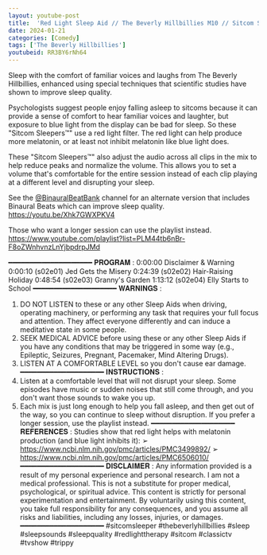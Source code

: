 ```yaml
---
layout: youtube-post
title:  'Red Light Sleep Aid // The Beverly Hillbillies M10 // Sitcom Sleeper™'
date: 2024-01-21
categories: [Comedy]
tags: ['The Beverly Hillbillies']
youtubeid: RR3BY6rNh64
---
```


<p class="premono" markdown="1">
Sleep with the comfort of familiar voices and laughs from The Beverly Hillbillies, enhanced using special techniques that scientific studies have shown to improve sleep quality.

Psychologists suggest people enjoy falling asleep to sitcoms because it can provide a sense of comfort to hear familiar voices and laughter, but exposure to blue light from the display can be bad for sleep. So these "Sitcom Sleepers™" use a red light filter. The red light can help produce more melatonin, or at least not inhibit melatonin like blue light does.

These "Sitcom Sleepers™" also adjust the audio across all clips in the mix to help reduce peaks and normalize the volume. This allows you to set a volume that's comfortable for the entire session instead of each clip playing at a different level and disrupting your sleep.

See the [@BinauralBeatBank](https://www.youtube.com/@BinauralBeatBank) channel for an alternate version that includes Binaural Beats which can improve sleep quality.
<https://youtu.be/Xhk7GWXPKV4>

Those who want a longer session can use the playlist instead.
<https://www.youtube.com/playlist?list=PLM44tb6nBr-F8oZWnhvnzLnYjbpdrpJMd>

━━━━━━━━━━━━━━━━━━━━
𝐏𝐑𝐎𝐆𝐑𝐀𝐌 :
0:00:00 Disclaimer & Warning
0:00:10 (s02e01) Jed Gets the Misery
0:24:39 (s02e02) Hair-Raising Holiday
0:48:54 (s02e03) Granny's Garden
1:13:12 (s02e04) Elly Starts to School
━━━━━━━━━━━━━━━━━━━━
𝐖𝐀𝐑𝐍𝐈𝐍𝐆𝐒 :
1. DO NOT LISTEN to these or any other Sleep Aids when driving, operating machinery, or performing any task that requires your full focus and attention. They affect everyone differently and can induce a meditative state in some people.
2. SEEK MEDICAL ADVICE before using these or any other Sleep Aids if you have any conditions that may be triggered in some way (e.g., Epileptic, Seizures, Pregnant, Pacemaker, Mind Altering Drugs).
3. LISTEN AT A COMFORTABLE LEVEL so you don't cause ear damage.
━━━━━━━━━━━━━━━━━━━━
𝐈𝐍𝐒𝐓𝐑𝐔𝐂𝐓𝐈𝐎𝐍𝐒 :
1. Listen at a comfortable level that will not disrupt your sleep. Some episodes have music or sudden noises that still come through, and you don't want those sounds to wake you up.
2. Each mix is just long enough to help you fall asleep, and then get out of the way, so you can continue to sleep without disruption. If you prefer a longer session, use the playlist instead.
━━━━━━━━━━━━━━━━━━━━
𝐑𝐄𝐅𝐄𝐑𝐄𝐍𝐂𝐄𝐒 :
Studies show that red light helps with melatonin production (and blue light inhibits it):
➢ <https://www.ncbi.nlm.nih.gov/pmc/articles/PMC3499892/>
➢ <https://www.ncbi.nlm.nih.gov/pmc/articles/PMC6506010/>
━━━━━━━━━━━━━━━━━━━━
𝐃𝐈𝐒𝐂𝐋𝐀𝐈𝐌𝐄𝐑 :
Any information provided is a result of my personal experience and personal research. I am not a medical professional. This is not a substitute for proper medical, psychological, or spiritual advice. This content is strictly for personal experimentation and entertainment. By voluntarily using this content, you take full responsibility for any consequences, and you assume all risks and liabilities, including any losses, injuries, or damages.
━━━━━━━━━━━━━━━━━━━━
#sitcomsleeper #thebeverlyhillbillies #sleep #sleepsounds #sleepquality #redlighttherapy #sitcom #classictv #tvshow #trippy
</p>